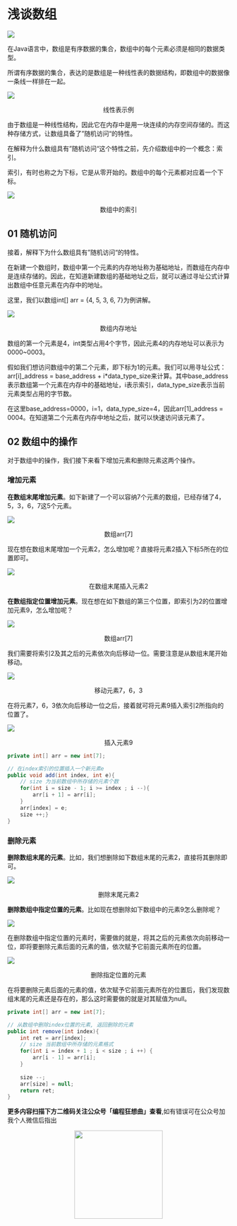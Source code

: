 # 浅谈数组

![](../pictures/souyisou.png)


在Java语言中，数组是有序数据的集合，数组中的每个元素必须是相同的数据类型。

所谓有序数据的集合，表达的是数组是一种线性表的数据结构，即数组中的数据像一条线一样排在一起。

![](../pictures/array/数组图片.001.jpeg)
<p align='center'>
<font>线性表示例</font>
</p>


由于数组是一种线性结构，因此它在内存中是用一块连续的内存空间存储的。而这种存储方式，让数组具备了”随机访问“的特性。

在解释为什么数组具有”随机访问“这个特性之前，先介绍数组中的一个概念：索引。

索引，有时也称之为下标，它是从零开始的。数组中的每个元素都对应着一个下标。

![](../pictures/array/数组图片.002.jpeg)
<p align='center'>
<font>数组中的索引</font>
</p>


## 01 随机访问

接着，解释下为什么数组具有”随机访问“的特性。

在新建一个数组时，数组中第一个元素的内存地址称为基础地址，而数组在内存中是连续存储的。因此，在知道新建数组的基础地址之后，就可以通过寻址公式计算出数组中任意元素在内存中的地址。

这里，我们以数组int[] arr = {4, 5, 3, 6, 7}为例讲解。

![](../pictures/array/数组图片.003.jpeg)
<p align='center'>
<font>数组内存地址</font>
</p>


数组的第一个元素是4，int类型占用4个字节，因此元素4的内存地址可以表示为0000~0003。

假如我们想访问数组中的第二个元素，即下标为1的元素。我们可以用寻址公式：arr[i]_address = base_address + i*data_type_size来计算。其中base_address表示数组第一个元素在内存中的基础地址，i表示索引，data_type_size表示当前元素类型占用的字节数。

在这里base_address=0000，i=1，data_type_size=4，因此arr[1]_address = 0004。在知道第二个元素在内存中地址之后，就可以快速访问该元素了。



## 02 数组中的操作

对于数组中的操作，我们接下来看下增加元素和删除元素这两个操作。

### 增加元素

**在数组末尾增加元素**。如下新建了一个可以容纳7个元素的数组，已经存储了4，5，3，6，7这5个元素。

![](../pictures/array/数组图片.004.jpeg)
<p align='center'>
<font>数组arr[7]</font>
</p>


现在想在数组末尾增加一个元素2，怎么增加呢？直接将元素2插入下标5所在的位置即可。

![](../pictures/array/插入2.gif)
<p align='center'>
<font>在数组末尾插入元素2</font>
</p>


**在数组指定位置增加元素**。现在想在如下数组的第三个位置，即索引为2的位置增加元素9，怎么增加呢？

![](../pictures/array/数组图片.006.jpeg)
<p align='center'>
<font>数组arr[7]</font>
</p>


我们需要将索引2及其之后的元素依次向后移动一位。需要注意是从数组末尾开始移动。

![](../pictures/array/移动367.gif)
<p align='center'>
<font>移动元素7，6，3</font>
</p>


在将元素7，6，3依次向后移动一位之后，接着就可将元素9插入索引2所指向的位置了。

![](../pictures/array/插入9.gif)
<p align='center'>
<font>插入元素9</font>
</p>


```java
private int[] arr = new int[7];

// 在index索引的位置插入一个新元素e
public void add(int index, int e){
    // size 为当前数组中所存储的元素个数
    for(int i = size - 1; i >= index ; i --){
        arr[i + 1] = arr[i];
    }
    arr[index] = e;
    size ++;}
}
```

### 删除元素

**删除数组末尾的元素**。比如，我们想删除如下数组末尾的元素2，直接将其删除即可。

![](../pictures/array/删除末尾元素2.gif)
<p align='center'>
<font>删除末尾元素2</font>
</p>

**删除数组中指定位置的元素**。比如现在想删除如下数组中的元素9怎么删除呢？

![](../pictures/array/数组图片.008.jpeg)



在删除数组中指定位置的元素时，需要做的就是，将其之后的元素依次向前移动一位，即将要删除元素后面的元素的值，依次赋予它前面元素所在的位置。

![](../pictures/array/删除指定.gif)
<p align='center'>
<font>删除指定位置的元素</font>
</p>

在将要删除元素后面的元素的值，依次赋予它前面元素所在的位置后，我们发现数组末尾的元素还是存在的，那么这时需要做的就是对其赋值为null。

```java
private int[] arr = new int[7];

// 从数组中删除index位置的元素, 返回删除的元素
public int remove(int index){
    int ret = arr[index];
    // size 当前数组中所存储的元素格式
    for(int i = index + 1 ; i < size ; i ++) {
        arr[i - 1] = arr[i];
    }
    
    size --;
    arr[size] = null;
    return ret;
}
```

**更多内容扫描下方二维码关注公众号「编程狂想曲」查看**,如有错误可在公众号加我个人微信后指出
<p align='center'>
<img src="../pictures/qrcode.jpg" width=200 >
</p>